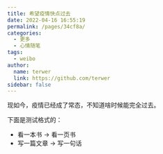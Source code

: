 ```yaml
---
title: 希望疫情快点过去
date: 2022-04-16 16:55:19
permalink: /pages/34cf8a/
categories:
  - 更多
  - 心情随笔
tags:
  - weibo
author: 
  name: terwer
  link: https://github.com/terwer
sidebar: false
---
```


现如今，疫情已经成了常态，不知道啥时候能完全过去。

下面是测试格式的：

- 看一本书 → 看一页书
- 写一篇文章 → 写一句话
